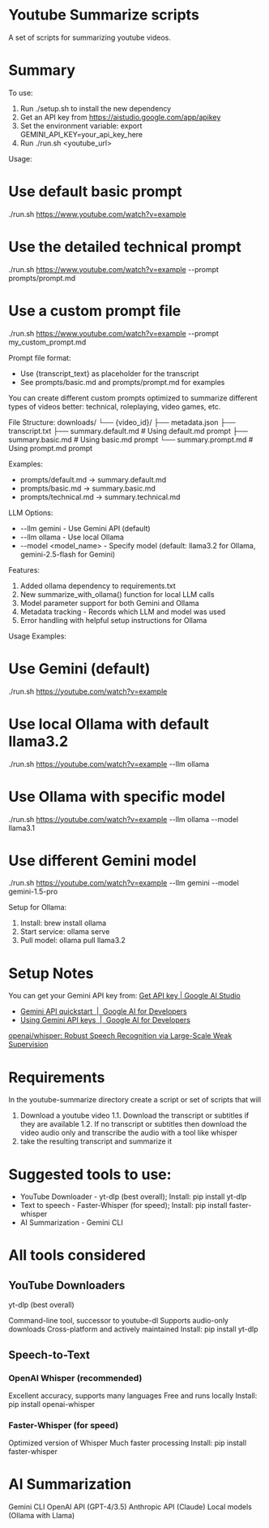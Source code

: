 # Youtube Summarize scripts

A set of scripts for summarizing youtube videos.

# Summary

  To use:
  1. Run ./setup.sh to install the new dependency
  2. Get an API key from https://aistudio.google.com/app/apikey
  3. Set the environment variable: export GEMINI_API_KEY=your_api_key_here
  4. Run ./run.sh <youtube_url>

  Usage:
  # Use default basic prompt
  ./run.sh https://www.youtube.com/watch?v=example

  # Use the detailed technical prompt
  ./run.sh https://www.youtube.com/watch?v=example --prompt prompts/prompt.md

  # Use a custom prompt file
  ./run.sh https://www.youtube.com/watch?v=example --prompt my_custom_prompt.md

  Prompt file format:
  - Use {transcript_text} as placeholder for the transcript
  - See prompts/basic.md and prompts/prompt.md for examples

You can create different custom prompts optimized to summarize different types of videos better: technical, roleplaying, video games, etc.

 File Structure:
  downloads/
  └── {video_id}/
      ├── metadata.json
      ├── transcript.txt
      ├── summary.default.md     # Using default.md prompt
      ├── summary.basic.md       # Using basic.md prompt
      └── summary.prompt.md      # Using prompt.md prompt

  Examples:
  - prompts/default.md → summary.default.md
  - prompts/basic.md → summary.basic.md
  - prompts/technical.md → summary.technical.md

LLM Options:
  - --llm gemini - Use Gemini API (default)
  - --llm ollama - Use local Ollama
  - --model <model_name> - Specify model (default: llama3.2 for Ollama, gemini-2.5-flash for Gemini)

  Features:
  1. Added ollama dependency to requirements.txt
  2. New summarize_with_ollama() function for local LLM calls
  3. Model parameter support for both Gemini and Ollama
  4. Metadata tracking - Records which LLM and model was used
  5. Error handling with helpful setup instructions for Ollama

  Usage Examples:
  # Use Gemini (default)
  ./run.sh https://youtube.com/watch?v=example

  # Use local Ollama with default llama3.2
  ./run.sh https://youtube.com/watch?v=example --llm ollama

  # Use Ollama with specific model
  ./run.sh https://youtube.com/watch?v=example --llm ollama --model llama3.1

  # Use different Gemini model
  ./run.sh https://youtube.com/watch?v=example --llm gemini --model gemini-1.5-pro

  Setup for Ollama:
  1. Install: brew install ollama
  2. Start service: ollama serve
  3. Pull model: ollama pull llama3.2


# Setup Notes

You can get your Gemini API key from: [Get API key | Google AI Studio](https://aistudio.google.com/app/apikey)

- [Gemini API quickstart  |  Google AI for Developers](https://ai.google.dev/gemini-api/docs/quickstart#python)
- [Using Gemini API keys  |  Google AI for Developers](https://ai.google.dev/gemini-api/docs/api-key#set-api-env-var)

[openai/whisper: Robust Speech Recognition via Large-Scale Weak Supervision](https://github.com/openai/whisper)

# Requirements

In the youtube-summarize directory create a script or set of scripts that will

1. Download a youtube video
1.1. Download the transcript or subtitles if they are available
1.2. If no transcript or subtitles then download the video audio only and transcribe the audio with a tool like whisper
2. take the resulting transcript and summarize it

# Suggested tools to use:

- YouTube Downloader - yt-dlp (best overall); Install: pip install yt-dlp
- Text to speech - Faster-Whisper (for speed); Install: pip install faster-whisper
- AI Summarization - Gemini CLI

# All tools considered

## YouTube Downloaders
yt-dlp (best overall)

Command-line tool, successor to youtube-dl
Supports audio-only downloads
Cross-platform and actively maintained
Install: pip install yt-dlp

## Speech-to-Text

### OpenAI Whisper (recommended)

Excellent accuracy, supports many languages
Free and runs locally
Install: pip install openai-whisper

### Faster-Whisper (for speed)

Optimized version of Whisper
Much faster processing
Install: pip install faster-whisper

# AI Summarization

Gemini CLI
OpenAI API (GPT-4/3.5)
Anthropic API (Claude)
Local models (Ollama with Llama)
